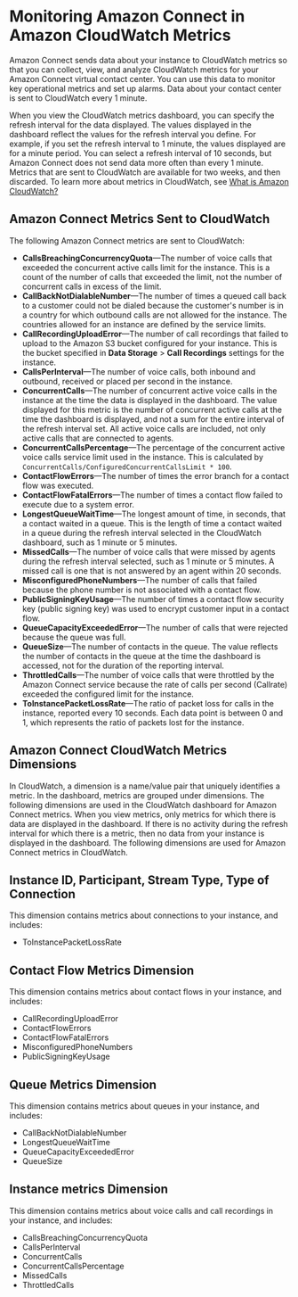 # Monitoring Amazon Connect in Amazon CloudWatch Metrics<a name="monitoring-cloudwatch"></a>

Amazon Connect sends data about your instance to CloudWatch metrics so that you can collect, view, and analyze CloudWatch metrics for your Amazon Connect virtual contact center\. You can use this data to monitor key operational metrics and set up alarms\. Data about your contact center is sent to CloudWatch every 1 minute\.

When you view the CloudWatch metrics dashboard, you can specify the refresh interval for the data displayed\. The values displayed in the dashboard reflect the values for the refresh interval you define\. For example, if you set the refresh interval to 1 minute, the values displayed are for a minute period\. You can select a refresh interval of 10 seconds, but Amazon Connect does not send data more often than every 1 minute\. Metrics that are sent to CloudWatch are available for two weeks, and then discarded\. To learn more about metrics in CloudWatch, see [What is Amazon CloudWatch?](https://docs.aws.amazon.com/AmazonCloudWatch/latest/monitoring/)

## Amazon Connect Metrics Sent to CloudWatch<a name="connect-metrics-cloudwatch"></a>

The following Amazon Connect metrics are sent to CloudWatch:
+ **CallsBreachingConcurrencyQuota**—The number of voice calls that exceeded the concurrent active calls limit for the instance\. This is a count of the number of calls that exceeded the limit, not the number of concurrent calls in excess of the limit\.
+ **CallBackNotDialableNumber**—The number of times a queued call back to a customer could not be dialed because the customer's number is in a country for which outbound calls are not allowed for the instance\. The countries allowed for an instance are defined by the service limits\.
+ **CallRecordingUploadError**—The number of call recordings that failed to upload to the Amazon S3 bucket configured for your instance\. This is the bucket specified in **Data Storage** > **Call Recordings** settings for the instance\.
+ **CallsPerInterval**—The number of voice calls, both inbound and outbound, received or placed per second in the instance\.
+ **ConcurrentCalls**—The number of concurrent active voice calls in the instance at the time the data is displayed in the dashboard\. The value displayed for this metric is the number of concurrent active calls at the time the dashboard is displayed, and not a sum for the entire interval of the refresh interval set\. All active voice calls are included, not only active calls that are connected to agents\.
+ **ConcurrentCallsPercentage**—The percentage of the concurrent active voice calls service limit used in the instance\. This is calculated by `ConcurrentCalls/ConfiguredConcurrentCallsLimit * 100`\.
+ **ContactFlowErrors**—The number of times the error branch for a contact flow was executed\.
+ **ContactFlowFatalErrors**—The number of times a contact flow failed to execute due to a system error\.
+ **LongestQueueWaitTime**—The longest amount of time, in seconds, that a contact waited in a queue\. This is the length of time a contact waited in a queue during the refresh interval selected in the CloudWatch dashboard, such as 1 minute or 5 minutes\.
+ **MissedCalls**—The number of voice calls that were missed by agents during the refresh interval selected, such as 1 minute or 5 minutes\. A missed call is one that is not answered by an agent within 20 seconds\.
+ **MisconfiguredPhoneNumbers**—The number of calls that failed because the phone number is not associated with a contact flow\.
+ **PublicSigningKeyUsage**—The number of times a contact flow security key \(public signing key\) was used to encrypt customer input in a contact flow\.
+ **QueueCapacityExceededError**—The number of calls that were rejected because the queue was full\.
+ **QueueSize**—The number of contacts in the queue\. The value reflects the number of contacts in the queue at the time the dashboard is accessed, not for the duration of the reporting interval\.
+ **ThrottledCalls**—The number of voice calls that were throttled by the Amazon Connect service because the rate of calls per second \(Callrate\) exceeded the configured limit for the instance\.
+ **ToInstancePacketLossRate**—The ratio of packet loss for calls in the instance, reported every 10 seconds\. Each data point is between 0 and 1, which represents the ratio of packets lost for the instance\.

## Amazon Connect CloudWatch Metrics Dimensions<a name="connect-cloudwatch-dimensions"></a>

In CloudWatch, a dimension is a name/value pair that uniquely identifies a metric\. In the dashboard, metrics are grouped under dimensions\. The following dimensions are used in the CloudWatch dashboard for Amazon Connect metrics\. When you view metrics, only metrics for which there is data are displayed in the dashboard\. If there is no activity during the refresh interval for which there is a metric, then no data from your instance is displayed in the dashboard\. The following dimensions are used for Amazon Connect metrics in CloudWatch\.

## Instance ID, Participant, Stream Type, Type of Connection<a name="stream-type-dimension"></a>

This dimension contains metrics about connections to your instance, and includes:
+ ToInstancePacketLossRate

## Contact Flow Metrics Dimension<a name="contact-flow-dimension"></a>

This dimension contains metrics about contact flows in your instance, and includes:
+ CallRecordingUploadError
+ ContactFlowErrors
+ ContactFlowFatalErrors
+ MisconfiguredPhoneNumbers
+ PublicSigningKeyUsage

## Queue Metrics Dimension<a name="queue-metrics-dimension"></a>

This dimension contains metrics about queues in your instance, and includes:
+ CallBackNotDialableNumber
+ LongestQueueWaitTime
+ QueueCapacityExceededError
+  QueueSize 

## Instance metrics Dimension<a name="instance-metrics-dimension"></a>

This dimension contains metrics about voice calls and call recordings in your instance, and includes:
+ CallsBreachingConcurrencyQuota
+ CallsPerInterval
+ ConcurrentCalls
+ ConcurrentCallsPercentage
+ MissedCalls
+ ThrottledCalls 